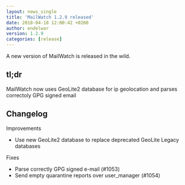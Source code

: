 ```yaml
---
layout: news_single
title: 'MailWatch 1.2.9 released'
date: 2018-04-18 12:00:42 +0200
author: endelwar
version: 1.2.9
categories: [release]
---
```


A new version of MailWatch is released in the wild.

## tl;dr
MailWatch now uses GeoLite2 database for ip geolocation and parses correctoly GPG signed email

## Changelog

Improvements
- Use new GeoLite2 database to replace deprecated GeoLite Legacy databases

Fixes
- Parse correctly GPG signed e-mail (#1053)
- Send empty quarantine reports over user_manager (#1054)